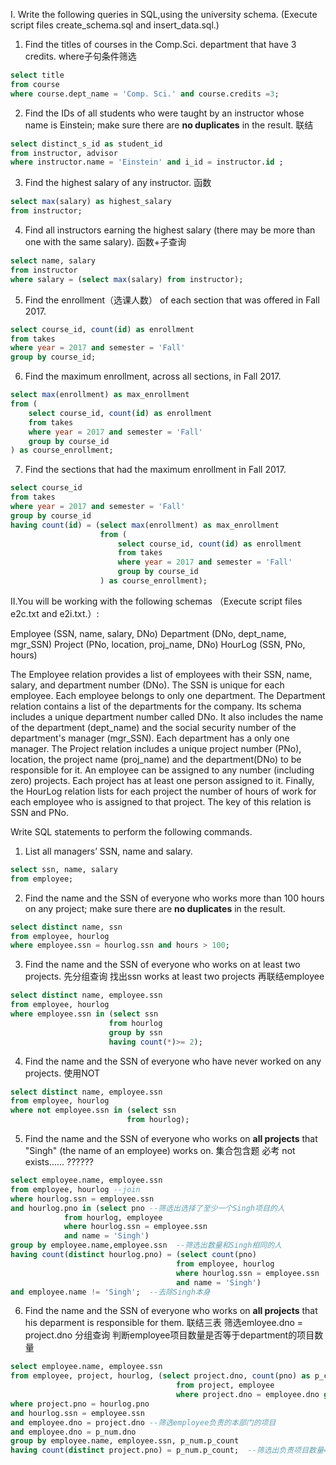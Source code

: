 I. Write the following queries in SQL,using the university schema. (Execute script files create_schema.sql and insert_data.sql.)
1. Find the titles of courses in the Comp.Sci. department that have 3 credits.
	where子句条件筛选
```sql
select title 
from course 
where course.dept_name = 'Comp. Sci.' and course.credits =3;
```

2. Find the IDs of all students who were taught by an instructor whose name is Einstein; make sure there are **no duplicates** in the result.
	联结
```sql
select distinct_s_id as student_id 
from instructor, advisor 
where instructor.name = 'Einstein' and i_id = instructor.id ;
```

3. Find the highest salary of any instructor.
	函数
```sql
select max(salary) as highest_salary 
from instructor;
```

4. Find all instructors earning the highest salary (there may be more than one with the same salary).
	函数+子查询
```sql
select name, salary
from instructor
where salary = (select max(salary) from instructor);
```


5. Find the enrollment（选课人数） of each section that was offered in Fall 2017.
```sql
select course_id, count(id) as enrollment
from takes
where year = 2017 and semester = 'Fall'
group by course_id;
```

6. Find the maximum enrollment, across all sections, in Fall 2017.
```sql
select max(enrollment) as max_enrollment
from (
	select course_id, count(id) as enrollment
	from takes
	where year = 2017 and semester = 'Fall'
	group by course_id
) as course_enrollment;
```

7. Find the sections that had the maximum enrollment in Fall 2017.
```sql
select course_id
from takes
where year = 2017 and semester = 'Fall'
group by course_id
having count(id) = (select max(enrollment) as max_enrollment
					from (
						select course_id, count(id) as enrollment
						from takes
						where year = 2017 and semester = 'Fall'
						group by course_id
					) as course_enrollment);
```

II.You will be working with the following schemas （Execute script files e2c.txt and e2i.txt.）: 

Employee (SSN, name, salary, DNo) 
Department (DNo, dept_name, mgr_SSN) 
Project (PNo, location, proj_name, DNo)
HourLog (SSN, PNo, hours) 
  
The Employee relation provides a list of employees with their SSN, name, salary, and department number (DNo). 
The SSN is unique for each employee. Each employee belongs to only one department. The Department relation 
contains a list of the departments for the company. Its schema includes a unique department number called DNo. 
It also includes the name of the department (dept_name) and the social security number of the department's 
manager (mgr_SSN). Each department has a only one manager. The Project relation includes a unique project 
number (PNo), location, the project name (proj_name) and the department(DNo) to be responsible for it. 
An employee can be assigned to any number (including zero) projects. Each project has at least one person 
assigned to it. Finally, the HourLog relation lists for each project the number of hours of work for each 
employee who is assigned to that project. The key of this relation is SSN and PNo. 

Write SQL statements to perform the following commands. 
1. List all managers’ SSN, name and salary. 
```sql
select ssn, name, salary
from employee;
```

2. Find the name and the SSN of everyone who works more than 100 hours on any project; make sure there are **no duplicates** in the result. 
```sql
select distinct name, ssn
from employee, hourlog
where employee.ssn = hourlog.ssn and hours > 100;
```

3. Find the name and the SSN of everyone who works on at least two projects. 
	先分组查询 找出ssn works at least two projects
	再联结employee
```sql
select distinct name, employee.ssn
from employee, hourlog
where employee.ssn in (select ssn 
					  from hourlog
					  group by ssn
					  having count(*)>= 2);
```

4. Find the name and the SSN of everyone who have never worked on any projects. 
	使用NOT
```sql
select distinct name, employee.ssn
from employee, hourlog
where not employee.ssn in (select ssn
						  from hourlog);
```

5. Find the name and the SSN of everyone who works on **all projects** that "Singh" (the name of an employee) works on. 集合包含题 必考 not exists...... ??????
```sql
select employee.name, employee.ssn
from employee, hourlog --join
where hourlog.ssn = employee.ssn
and hourlog.pno in (select pno --筛选出选择了至少一个Singh项目的人
			from hourlog, employee
			where hourlog.ssn = employee.ssn
			and name = 'Singh')
group by employee.name,employee.ssn  --筛选出数量和Singh相同的人
having count(distinct hourlog.pno) = (select count(pno)
									 from employee, hourlog 
									 where hourlog.ssn = employee.ssn
									 and name = 'Singh')
and employee.name != 'Singh';  --去除Singh本身
```

6. Find the name and the SSN of everyone who works on **all projects** that his deparment is responsible for them.
	联结三表
	筛选emloyee.dno = project.dno
	分组查询 判断employee项目数量是否等于department的项目数量

```sql
select employee.name, employee.ssn
from employee, project, hourlog, (select project.dno, count(pno) as p_count --求本部门的项目总数量
									 from project, employee
									 where project.dno = employee.dno group by project.dno) as p_num
where project.pno = hourlog.pno
and hourlog.ssn = employee.ssn
and employee.dno = project.dno --筛选employee负责的本部门的项目
and employee.dno = p_num.dno
group by employee.name, employee.ssn, p_num.p_count
having count(distinct project.pno) = p_num.p_count;  --筛选出负责项目数量=部门项目总数
```
